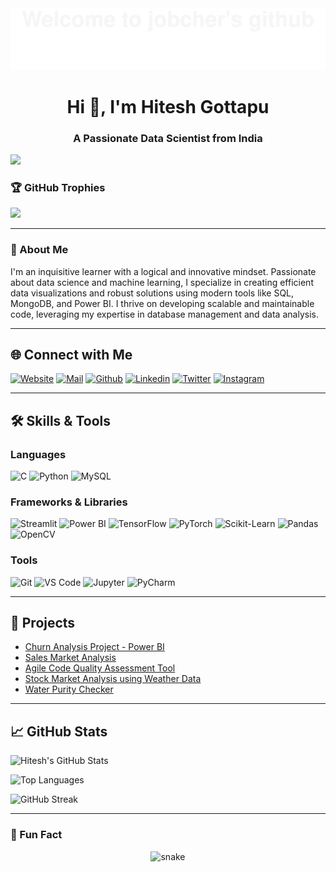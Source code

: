 <img src="https://raw.githubusercontent.com/BEPb/BEPb/5c63fa170d1cbbb0b1974f05a3dbe6aca3f5b7f3/assets/Bottom_up.svg">

<h1 align="center">Hi 👋, I'm Hitesh Gottapu</h1>
<h3 align="center">A Passionate Data Scientist from India</h3>

<img src="https://user-images.githubusercontent.com/73097560/115834477-dbab4500-a447-11eb-908a-139a6edaec5c.gif">

### 🏆 GitHub Trophies
<a href="https://github-trophies.vercel.app/?username=Hiteshgottapu" target="_blank">
  <img src="https://github-trophies.vercel.app/?username=Hiteshgottapu&theme=discord&margin-w=6&margin-h=6">
</a>

---

### 👦 About Me
I'm an inquisitive learner with a logical and innovative mindset. Passionate about data science and machine learning, I specialize in creating efficient data visualizations and robust solutions using modern tools like SQL, MongoDB, and Power BI. I thrive on developing scalable and maintainable code, leveraging my expertise in database management and data analysis.

---

## 🌐 Connect with Me
[![Website](https://img.shields.io/badge/website-00246B?style=for-the-badge&logo=About.me&logoColor=white)](https://hiteshgottapuprotfolio.netlify.app/)
[![Mail](https://img.shields.io/badge/Gmail-EA4335?style=for-the-badge&logo=gmail&logoColor=white)](mailto:hiteshgottapu@gmail.com)
[![Github](https://img.shields.io/badge/GitHub-100000?style=for-the-badge&logo=github&logoColor=white)](https://github.com/Hiteshgottapu/)
[![Linkedin](https://img.shields.io/badge/LinkedIn-0077B5?style=for-the-badge&logo=linkedin&logoColor=white)](https://www.linkedin.com/in/hitesh-data-analyst)
[![Twitter](https://img.shields.io/badge/Twitter-1DA1F2?style=for-the-badge&logo=twitter&logoColor=white)](https://twitter.com/hitesh_gottapu)
[![Instagram](https://img.shields.io/badge/Instagram-E4405F?style=for-the-badge&logo=instagram&logoColor=white)](https://instagram.com/__hitesh__simha__)

---

## 🛠️ Skills & Tools

### Languages
![C](https://img.shields.io/badge/C-00599C?style=for-the-badge&logo=c&logoColor=white)
![Python](https://img.shields.io/badge/Python-3776AB?style=for-the-badge&logo=python&logoColor=white)
![MySQL](https://img.shields.io/badge/MySQL-4479A1?style=for-the-badge&logo=mysql&logoColor=white)

### Frameworks & Libraries
![Streamlit](https://img.shields.io/badge/Streamlit-FF4B4B?style=for-the-badge&logo=streamlit&logoColor=white)
![Power BI](https://img.shields.io/badge/Power_BI-F2C811?style=for-the-badge&logo=power-bi&logoColor=black)
![TensorFlow](https://img.shields.io/badge/TensorFlow-FF6F00?style=for-the-badge&logo=tensorflow&logoColor=white)
![PyTorch](https://img.shields.io/badge/PyTorch-EE4C2C?style=for-the-badge&logo=pytorch&logoColor=white)
![Scikit-Learn](https://img.shields.io/badge/Scikit_Learn-F7931E?style=for-the-badge&logo=scikit-learn&logoColor=white)
![Pandas](https://img.shields.io/badge/Pandas-150458?style=for-the-badge&logo=pandas&logoColor=white)
![OpenCV](https://img.shields.io/badge/OpenCV-5C3EE8?style=for-the-badge&logo=opencv&logoColor=white)

### Tools
![Git](https://img.shields.io/badge/Git-F05032?style=for-the-badge&logo=git&logoColor=white)
![VS Code](https://img.shields.io/badge/VS_Code-007ACC?style=for-the-badge&logo=visual-studio-code&logoColor=white)
![Jupyter](https://img.shields.io/badge/Jupyter-F37626?style=for-the-badge&logo=jupyter&logoColor=white)
![PyCharm](https://img.shields.io/badge/PyCharm-000000?style=for-the-badge&logo=pycharm&logoColor=white)

---

## 🚀 Projects
- [Churn Analysis Project - Power BI](https://github.com/Hiteshgottapu/powebi/tree/AIDS/ChurnAnalysisProject-PowerBI-main)
- [Sales Market Analysis](https://github.com/Hiteshgottapu/powebi/blob/AIDS/Sales%20bi.pbix)
- [Agile Code Quality Assessment Tool](https://github.com/Hiteshgottapu/data_science/tree/AIDS/Agile%20Code%20Quality%20Assessment%20Tool)
- [Stock Market Analysis using Weather Data](https://github.com/Hiteshgottapu/data_science/tree/AIDS/stock%20market%20using%20weather%20data)
- [Water Purity Checker](https://github.com/Hiteshgottapu/data_science/blob/AIDS/Water%20purify%20cheacker.ipynb)

---

## 📈 GitHub Stats
![Hitesh's GitHub Stats](https://github-readme-stats.vercel.app/api?username=Hiteshgottapu&show_icons=true&theme=radical)

![Top Languages](https://github-readme-stats.vercel.app/api/top-langs/?username=Hiteshgottapu&layout=compact&theme=radical)

![GitHub Streak](https://github-readme-streak-stats.herokuapp.com/?user=Hiteshgottapu&theme=radical)

---

### 🎉 Fun Fact
<p align="center">
 <img width="1000" src="assets/github-snake.svg" alt="snake"/>
</p>
